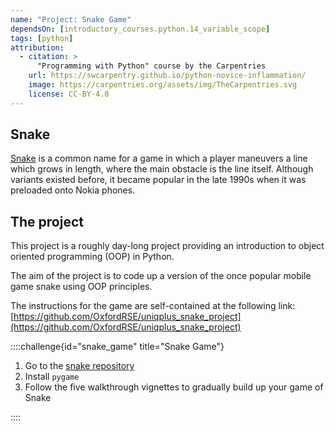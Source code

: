 ```yaml
---
name: "Project: Snake Game"
dependsOn: [introductory_courses.python.14_variable_scope]
tags: [python]
attribution:
  - citation: >
      "Programming with Python" course by the Carpentries
    url: https://swcarpentry.github.io/python-novice-inflammation/
    image: https://carpentries.org/assets/img/TheCarpentries.svg
    license: CC-BY-4.0
---
```


## Snake

[Snake](<https://en.wikipedia.org/wiki/Snake_(video_game_genre)>) is a common name for a game in which a player maneuvers a line which grows in length, where the main obstacle is the line itself.
Although variants existed before, it became popular in the late 1990s when it was preloaded onto Nokia phones.

## The project

This project is a roughly day-long project providing an introduction to object oriented programming (OOP) in Python.

The aim of the project is to code up a version of the once popular mobile game snake using OOP principles.

The instructions for the game are self-contained at the following link:
[https://github.com/OxfordRSE/uniqplus_snake_project](https://github.com/OxfordRSE/uniqplus_snake_project)

::::challenge{id="snake_game" title="Snake Game"}

1. Go to the [snake repository](https://github.com/OxfordRSE/uniqplus_snake_project)
2. Install `pygame`
3. Follow the five walkthrough vignettes to gradually build up your game of Snake

::::
